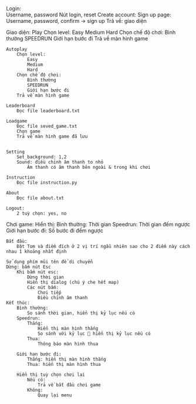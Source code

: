 Login:	
	Username, password
	Nút login, reset
	Create account:
		Sign up page:
			Username, password, confirm -> sign up
	Trả về: giao diện
	
Giao diện:
	Play
		Chọn level:
			Easy
			Medium
			Hard
		Chọn chế độ chơi:
			Bình thường
			SPEEDRUN
			Giới hạn bước đi
	Trả về màn hình game
		
	Autoplay
		Chọn level:
			Easy
			Medium
			Hard
		Chọn chế độ chơi:
			Bình thường
			SPEEDRUN
			Giới hạn bước đi
		Trả về màn hình game
		
	Leaderboard
		Đọc file leaderboard.txt

	Loadgame
		Đọc file seved_game.txt
		Chọn game
		Trả về màn hình game đã lưu


	Setting
		Set_background: 1,2
		Sound: điều chỉnh âm thanh to nhỏ
			Âm thanh có âm thanh bên ngoài & trong khi chơi

	Instruction
		Đọc file instruction.py

	About
		Đọc file about.txt
	
	Logout:
		2 tuỳ chọn: yes, no

Chơi game:
	Hiển thị:
		Bình thường:
			Thời gian
		Speedrun:
			Thời gian đếm ngược
		Giới hạn bước đi:
			Số bước đi đếm ngược
			
	Bắt đầu:
		Đặt Tom và điểm đích ở 2 vị trí ngẫu nhiên sao cho 2 điểm này cách 			nhau 1 khoảng nhất định

	Sử dụng phím mũi tên để di chuyển
	Dừng: bấm nút Esc
		Khi bấm nút esc:
			Dừng thời gian
			Hiển thị dialog (chú ý che hết map)
			Các nút bấm:
				Chơi tiếp
				Điều chỉnh âm thanh
	Kết thúc:
		Bình thường:
			So sánh thời gian, hiển thị kỷ lục nếu có
		Speedrun:
			Thắng:
				Hiển thị màn hình thắng
				So sánh với kỷ lục  hiển thị kỷ lục nếu có
			Thua:
				Thông báo màn hình thua

		Giới hạn bước đi:
			Thắng: hiển thị màn hình thắng
			Thua: hiển thị màn hình thua
		
		Hiển thị tuỳ chọn chơi lại
			Nếu có:
				Trả về bắt đầu chơi game
			Không:
				Quay lại menu
		




